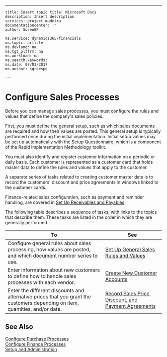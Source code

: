 ---
    title: Insert topic title| Microsoft Docs
    description: Insert description
    services: project-madeira
    documentationcenter: ''
    author: SorenGP

    ms.service: dynamics365-financials
    ms.topic: article
    ms.devlang: na
    ms.tgt_pltfrm: na
    ms.workload: na
    ms.search.keywords:
    ms.date: 07/01/2017
    ms.author: sgroespe

    ---
# Configure Sales Processes
Before you can manage sales processes, you must configure the rules and values that define the company's sales policies.  
  
 First, you must define the general setup, such as which sales documents are required and how their values are posted. This general setup is typically performed once during the initial implementation. Initial setup values may be set up automatically with the Setup Questionnaire, which is a component of the Rapid Implementation Methodology toolkit.  
  
 You must also identify and register customer information on a periodic or daily basis. Each customer is represented as a customer card that holds master data to define the rules and values that apply to the customer.  
  
 A separate series of tasks related to creating customer master data is to record the customers' discount and price agreements in windows linked to the customer cards.  
  
 Finance-related sales configuration, such as payment and reminder handling, are covered in [Set Up Receivables and Payables](../Finance/set-up-receivables-and-payables.md).  
  
 The following table describes a sequence of tasks, with links to the topics that describe them. These tasks are listed in the order in which they are generally performed.  
  
|**To**|**See**|  
|------------|-------------|  
|Configure general rules about sales processing, how values are posted, and which document number series to use.|[Set Up General Sales Rules and Values](../Sales/set-up-general-sales-rules-and-values.md)|  
|Enter information about new customers to define how to handle sales processes with each vendor.|[Create New Customer Accounts](../Sales/create-new-customer-accounts.md)|  
|Enter the different discounts and alternative prices that you grant the customers depending on item, quantities, and\/or date.|[Record Sales Price, Discount, and Payment Agreements](../Sales/record-sales-price-discount-and-payment-agreements.md)|  
  
## See Also  
 [Configure Purchase Processes](../Purchasing/configure-purchase-processes.md)   
 [Configure Finance Processes](../Finance/configure-finance-processes.md)   
 [Setup and Administration](../SetupAndAdministration/setup-and-administration.md)